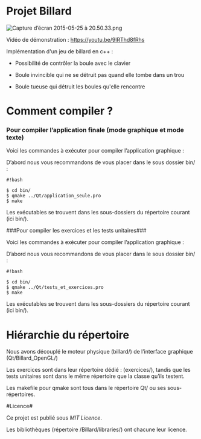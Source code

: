 # Projet Billard #

![Capture d’écran 2015-05-25 à 20.50.33.png](https://bitbucket.org/repo/Ra4eo6/images/3459652271-Capture%20d%E2%80%99%C3%A9cran%202015-05-25%20%C3%A0%2020.50.33.png)

Vidéo de démonstration : https://youtu.be/9lRThd8fRhs

Implémentation d'un jeu de billard en c++ : 

* Possibilité de contrôler la boule avec le clavier

* Boule invincible qui ne se détruit pas quand elle tombe dans un trou

* Boule tueuse qui détruit les boules qu'elle rencontre

# Comment compiler ? #

### Pour compiler l’application finale (mode graphique et mode texte) ###

Voici les commandes à exécuter pour compiler l’application graphique :

D’abord nous vous recommandons de vous placer dans le sous dossier bin/ :


```
#!bash

$ cd bin/
$ qmake ../Qt/application_seule.pro
$ make
```


Les exécutables se trouvent dans les sous-dossiers du répertoire courant (ici bin/).



###Pour compiler les exercices et les tests unitaires###

Voici les commandes à exécuter pour compiler l’application graphique :

D’abord nous vous recommandons de vous placer dans le sous dossier bin/ :


```
#!bash

$ cd bin/
$ qmake ../Qt/tests_et_exercices.pro
$ make
```


Les exécutables se trouvent dans les sous-dossiers du répertoire courant (ici bin/).


# Hiérarchie du répertoire #

Nous avons découplé le moteur physique (billard/) de l’interface graphique (Qt/Billard_OpenGL/)

Les exercices sont dans leur répertoire dédié : (exercices/), tandis que les tests unitaires sont dans le même répertoire que la classe qu’ils testent.

Les makefile pour qmake sont tous dans le répertoire Qt/ ou ses sous-répertoires.

#Licence#

Ce projet est publié sous *MIT Licence*.

Les bibliothèques (répertoire /Billard/libraries/) ont chacune leur licence.